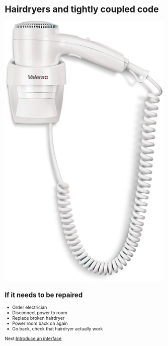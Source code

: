 # Hairdryers and tightly coupled code

![coupled example](img/coupled.jpg)

## If it needs to be repaired

* Order electrician
* Disconnect power to room
* Replace broken hairdryer
* Power room back on again
* Go back, check that hairdryer actually work

Next:[Introduce an interface](hotel_interface.md)

